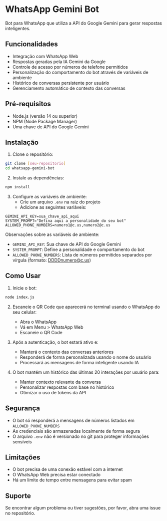# WhatsApp Gemini Bot

Bot para WhatsApp que utiliza a API do Google Gemini para gerar respostas inteligentes.

## Funcionalidades

- Integração com WhatsApp Web
- Respostas geradas pela IA Gemini da Google
- Controle de acesso por números de telefone permitidos
- Personalização do comportamento do bot através de variáveis de ambiente
- Histórico de conversas persistente por usuário
- Gerenciamento automático de contexto das conversas

## Pré-requisitos

- Node.js (versão 14 ou superior)
- NPM (Node Package Manager)
- Uma chave de API do Google Gemini

## Instalação

1. Clone o repositório:
```bash
git clone [seu-repositorio]
cd whatsapp-gemini-bot
```

2. Instale as dependências:
```bash
npm install
```

3. Configure as variáveis de ambiente:
   - Crie um arquivo `.env` na raiz do projeto
   - Adicione as seguintes variáveis:
```env
GEMINI_API_KEY=sua_chave_api_aqui
SYSTEM_PROMPT="Defina aqui a personalidade do seu bot"
ALLOWED_PHONE_NUMBERS=numero1@c.us,numero2@c.us
```

Observações sobre as variáveis de ambiente:
- `GEMINI_API_KEY`: Sua chave de API do Google Gemini
- `SYSTEM_PROMPT`: Define a personalidade e comportamento do bot
- `ALLOWED_PHONE_NUMBERS`: Lista de números permitidos separados por vírgula (formato: DDDDnumero@c.us)

## Como Usar

1. Inicie o bot:
```bash
node index.js
```

2. Escaneie o QR Code que aparecerá no terminal usando o WhatsApp do seu celular:
   - Abra o WhatsApp
   - Vá em Menu > WhatsApp Web
   - Escaneie o QR Code

3. Após a autenticação, o bot estará ativo e:
   - Manterá o contexto das conversas anteriores
   - Responderá de forma personalizada usando o nome do usuário
   - Processará as mensagens de forma inteligente usando IA

4. O bot mantém um histórico das últimas 20 interações por usuário para:
   - Manter contexto relevante da conversa
   - Personalizar respostas com base no histórico
   - Otimizar o uso de tokens da API

## Segurança

- O bot só responderá a mensagens de números listados em `ALLOWED_PHONE_NUMBERS`
- As credenciais são armazenadas localmente de forma segura
- O arquivo `.env` não é versionado no git para proteger informações sensíveis

## Limitações

- O bot precisa de uma conexão estável com a internet
- O WhatsApp Web precisa estar conectado
- Há um limite de tempo entre mensagens para evitar spam

## Suporte

Se encontrar algum problema ou tiver sugestões, por favor, abra uma issue no repositório.
